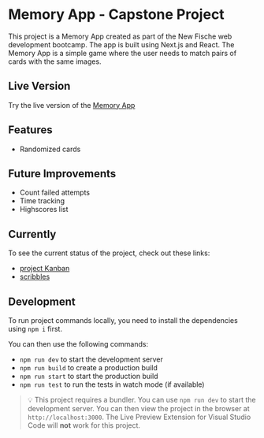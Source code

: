 # Memory App - Capstone Project

This project is a Memory App created as part of the New Fische web development bootcamp. The app is built using Next.js and React. The Memory App is a simple game where the user needs to match pairs of cards with the same images.

## Live Version
Try the live version of the [Memory App](https://2023-03-01-capstone-neuefische-memory.vercel.app/)

## Features
- Randomized cards

## Future Improvements
- Count failed attempts
- Time tracking
- Highscores list

## Currently

To see the current status of the project, check out these links:

- [project Kanban](https://github.com/users/augustinanders/projects/2)
- [scribbles](https://excalidraw.com/#json=ASf5rxg7kyFUOmc_XZaXA,lC7H4MfGyx1FDEUPYtZtGQ)

## Development

To run project commands locally, you need to install the dependencies using `npm i` first.

You can then use the following commands:

- `npm run dev` to start the development server
- `npm run build` to create a production build
- `npm run start` to start the production build
- `npm run test` to run the tests in watch mode (if available)

> 💡 This project requires a bundler. You can use `npm run dev` to start the development server. You can then view the project in the browser at `http://localhost:3000`. The Live Preview Extension for Visual Studio Code will **not** work for this project.
